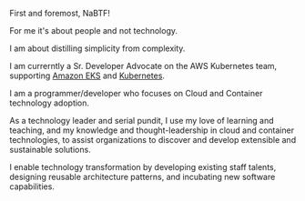 First and foremost, NaBTF!

For me it's about people and not technology.

I am about distilling simplicity from complexity.

I am currerntly a Sr. Developer Advocate on the AWS Kubernetes team, supporting [Amazon EKS](https://aws.amazon.com/eks/) and [Kubernetes](https://www.youtube.com/watch?v=DfmQWYiwFDk).

I am a programmer/developer who focuses on Cloud and Container technology adoption.

As a technology leader and serial pundit, I use my love of learning and teaching, and my knowledge and thought-leadership in cloud and container technologies, to assist organizations to discover and develop extensible and sustainable solutions.

I enable technology transformation by developing existing staff talents, designing reusable architecture patterns, and incubating new software capabilities.
